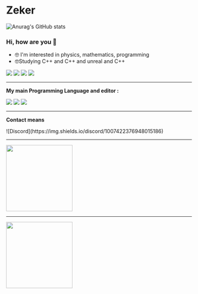 # Zeker

![Anurag's GitHub stats](https://github-readme-stats.vercel.app/api?username=ZekerDev&show_icons=true&theme=tokyonight)

### Hi, how are you 👋


- 🤓  I'm interested in  physics, mathematics, programming 
- 🤓Studying C++ and C++ and unreal and C++

![](https://img.shields.io/badge/C%2B%2B-00599C?style=for-the-badge&logo=c%2B%2B&logoColor=white) ![](https://img.shields.io/badge/C%2B%2B-00599C?style=for-the-badge&logo=c%2B%2B&logoColor=white) ![](https://img.shields.io/badge/-Unreal%20Engine-313131?style=for-the-badge&logo=unreal-engine&logoColor=white) ![](https://img.shields.io/badge/C%2B%2B-00599C?style=for-the-badge&logo=c%2B%2B&logoColor=white)

----

**My main Programming Language and editor :**

![](https://img.shields.io/badge/C%2B%2B-00599C?style=for-the-badge&logo=c%2B%2B&logoColor=white) ![](https://img.shields.io/badge/Visual_Studio-5C2D91?style=for-the-badge&logo=visual%20studio&logoColor=white) ![](https://img.shields.io/badge/-Unreal%20Engine-313131?style=for-the-badge&logo=unreal-engine&logoColor=white)

------
**Contact means**
<div>
 ![Discord](https://img.shields.io/discord/1007422376948015186)
    
   <div>

-------      



<div>
   <img height="180em" src="https://github-readme-stats.vercel.app/api?username=ZekerDev&show_icons=true&theme=dark&include_all_commits=true&count_private=true"/>
  <div>
 
 ------
 <div>
    <img height="180em" src="https://github-readme-stats.vercel.app/api/top-langs/?username=ZekerDev&layout=compact&langs_count=7&theme=dark"/>
 <div>
 






